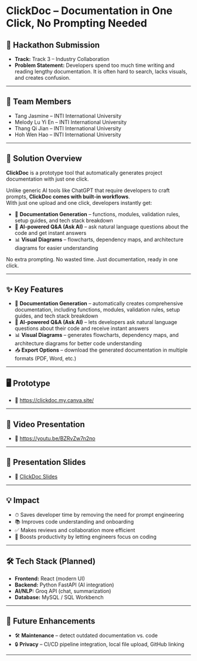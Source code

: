 # ClickDoc – Documentation in One Click, No Prompting Needed  

## 🚀 Hackathon Submission
- **Track:** Track 3 – Industry Collaboration  
- **Problem Statement:** Developers spend too much time writing and reading lengthy documentation. It is often hard to search, lacks visuals, and creates confusion.  

---

## 👥 Team Members
- Tang Jasmine – INTI International University  
- Melody Lu Yi En – INTI International University  
- Thang Qi Jian – INTI International University  
- Hoh Wen Hao – INTI International University  

---

## 📖 Solution Overview
**ClickDoc** is a prototype tool that automatically generates project documentation with just one click.  

Unlike generic AI tools like ChatGPT that require developers to craft prompts, **ClickDoc comes with built-in workflows**.  
With just one upload and one click, developers instantly get:  

- 📄 **Documentation Generation** – functions, modules, validation rules, setup guides, and tech stack breakdown  
- 🤖 **AI-powered Q&A (Ask AI)** – ask natural language questions about the code and get instant answers  
- 📊 **Visual Diagrams** – flowcharts, dependency maps, and architecture diagrams for easier understanding  

No extra prompting. No wasted time. Just documentation, ready in one click.  

---

## ✨ Key Features
- 📄 **Documentation Generation** – automatically creates comprehensive documentation, including functions, modules, validation rules, setup guides, and tech stack breakdown  
- 🤖 **AI-powered Q&A (Ask AI)** – lets developers ask natural language questions about their code and receive instant answers  
- 📊 **Visual Diagrams** – generates flowcharts, dependency maps, and architecture diagrams for better code understanding  
- 📥 **Export Options** – download the generated documentation in multiple formats (PDF, Word, etc.)  


---

## 🖥️ Prototype
- 🔗 https://clickdoc.my.canva.site/

---

## 🎥 Video Presentation
- 🔗 https://youtu.be/BZRvZw7n2no  

---

## 📑 Presentation Slides
- 📄 [ClickDoc Slides](./docs/ClickDoc_Slides.pdf)


---

## 💡 Impact
- ⏱ Saves developer time by removing the need for prompt engineering  
- 📚 Improves code understanding and onboarding  
- ✅ Makes reviews and collaboration more efficient  
- 🚀 Boosts productivity by letting engineers focus on coding  

---

## 🛠️ Tech Stack (Planned)
- **Frontend:** React (modern UI)  
- **Backend:** Python FastAPI (AI integration)  
- **AI/NLP:** Groq API (chat, summarization)  
- **Database:** MySQL / SQL Workbench  

---

## 🔮 Future Enhancements
- 🛠 **Maintenance** – detect outdated documentation vs. code  
- 🔒 **Privacy** – CI/CD pipeline integration, local file upload, GitHub linking  

---


